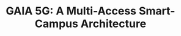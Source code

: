 ---
paper_type: Conference
title: "GAIA 5G: A Multi-Access Smart-Campus Architecture"
authors:  "Jorge Gallego-Madrid, Luis Bernal-Escobedo, Rodrigo Asensio, Ana Hermosilla, Alejandro Molina Zarca, Jordi Ortiz, Ramon Sanchez-Iborra"
journal_title: "2022 GIoTS Global IoT Summit (Dublin, Ireland, 20-23 June, 2022)"
doi: "Not Yet Available"
repository_link: "https://zenodo.org/record/7221685"
relevance: "Smart-campuses are an emerging ecosystem that permit to enhance the performance and efficiency of academic facilities. Besides, they are also adopted as research, development, and testing platforms for the integration of novel management and governance mechanisms in complex ICT infrastructures. In this line, they are considered as small smart-city-like scenarios which can be used as a playground prior to large-scale deployments. This work presents the GAIA 5G smart-campus, located in the Espinardo campus of the University of Murcia (Spain). In the first place, its technological architecture is presented, detailing the multi-access platform that provides 5G, Internet of Things (IoT), and vehicular communications connectivity. Also, the virtualized computation environment is described. Thanks to these two pillars, GAIA 5G has the potential to host diverse use cases in multiple verticals, such as 5G connectivity, Network Function Virtualization (NFV) management and orchestration, or cybersecurity, which are also described. As discussed along the paper, GAIA 5G is an operative smart-campus infrastructure ready to support state-of-the-art research and accommodate novel 5Gand-beyond (B5G) test cases."
---
